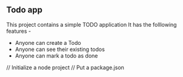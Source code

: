 ## Todo app

This project contains a simple TODO application
It has the folllowing features - 

- Anyone can create a Todo
- Anyone can see their existing todos
- Anyone can mark a todo as done

// Initialize a node project
// Put a package.json